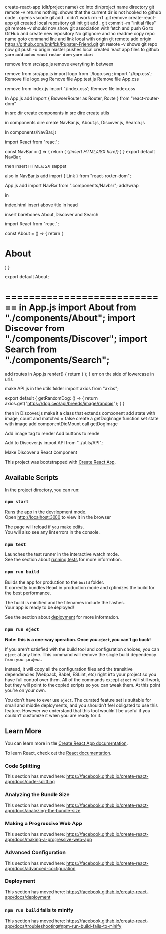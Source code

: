 create-react-app (dir/project name)
cd into dir/project name directory
git remote -v 
    returns nothing.  shows that the current dir is not hooked to github
code .
    opens vscode
git add .
    didn't work
rm -rf .git
    remove create-react-app git created local repository
git init
git add .
git commit -m "initial files"
git remote -v 
    should now show git association with fetch and push
Go to GitHub and create new repository
No gitignore and no readme
copy repo name
goto command line and link local with origin
git remote add origin https://github.com/bnkfick/Pupster-Friend.git
git remote -v 
    shows git repo now
git push -u origin master
    pushes local created react app files to github
yarn add axios react-router-dom
yarn start

remove from src/app.js
remove everyting in between <div className="App"></div>
remove from src/app.js
    import logo from './logo.svg';
    import './App.css';
Remove file logo.svg
Remove file App.test.js
Remove file App.css

remove from index.js
    import './index.css';
Remove file index.css

In App.js
add import { BrowserRouter as Router, Route } from "react-router-dom"

in src dir create components
in src dire create utils

in components dire create NavBar.js, About.js, Discover.js, Search.js

In components/NavBar.js

import React from "react";

const NavBar = () => {
    return (
        {/*insert HTML/JSX here*/}
    )
}
export default NavBar;

then insert HTML/JSX snippet

also in NavBar.js add
import { Link } from "react-router-dom";

App.js
add
import NavBar from ".components/Navbar";
add/wrap 
      <div className="App">
      in <Route></Route>

index.html
insert above title in head
<link href="https://maxcdn.bootstrapcdn.com/font-awesome/4.7.0/css/font-awesome.min.css" rel="stylesheet" />
<link rel="stylesheet" href="https://cdnjs.cloudflare.com/ajax/libs/twitter-bootstrap/4.0.0/css/bootstrap.min.css" />

insert barebones About, Discover and Search

import React from "react";

const About = () => {
    return (
        <h1>About</h1>
    )
}

export default About;  

============================
in App.js
import About from "./components/About";
import Discover from "./components/Discover";
import Search from "./components/Search";
============================

add routes in App.js
  render() {
    return (
      <Router>
        <NavBar></NavBar>
        <Route exact path ="/" component={About} />
        <Route exact path ="/about" component={About} />
        <Route exact path ="/discover" component={discover} />
        <Route exact path ="/search" component={search} />
      </Router>
    );
  }
err on the side of lowercase in urls

make API.js in the utils folder
import axios from "axios";

export default {
    getRandomDog: () => {
        return axios.get("https://dog.ceo/api/breeds/image/random");
    }
}

then  in Discover.js
make it a class that extends component
add state with image, count and matched = false
create a getDogImage function
    set state with image
add componentDidMount 
    call getDogImage

Add image tag to render
Add buttons to rende


Add to Discover.js
import API from "../utils/API";

Make Discover a React Component 

This project was bootstrapped with [Create React App](https://github.com/facebook/create-react-app).

## Available Scripts

In the project directory, you can run:

### `npm start`

Runs the app in the development mode.<br>
Open [http://localhost:3000](http://localhost:3000) to view it in the browser.

The page will reload if you make edits.<br>
You will also see any lint errors in the console.

### `npm test`

Launches the test runner in the interactive watch mode.<br>
See the section about [running tests](https://facebook.github.io/create-react-app/docs/running-tests) for more information.

### `npm run build`

Builds the app for production to the `build` folder.<br>
It correctly bundles React in production mode and optimizes the build for the best performance.

The build is minified and the filenames include the hashes.<br>
Your app is ready to be deployed!

See the section about [deployment](https://facebook.github.io/create-react-app/docs/deployment) for more information.

### `npm run eject`

**Note: this is a one-way operation. Once you `eject`, you can’t go back!**

If you aren’t satisfied with the build tool and configuration choices, you can `eject` at any time. This command will remove the single build dependency from your project.

Instead, it will copy all the configuration files and the transitive dependencies (Webpack, Babel, ESLint, etc) right into your project so you have full control over them. All of the commands except `eject` will still work, but they will point to the copied scripts so you can tweak them. At this point you’re on your own.

You don’t have to ever use `eject`. The curated feature set is suitable for small and middle deployments, and you shouldn’t feel obligated to use this feature. However we understand that this tool wouldn’t be useful if you couldn’t customize it when you are ready for it.

## Learn More

You can learn more in the [Create React App documentation](https://facebook.github.io/create-react-app/docs/getting-started).

To learn React, check out the [React documentation](https://reactjs.org/).

### Code Splitting

This section has moved here: https://facebook.github.io/create-react-app/docs/code-splitting

### Analyzing the Bundle Size

This section has moved here: https://facebook.github.io/create-react-app/docs/analyzing-the-bundle-size

### Making a Progressive Web App

This section has moved here: https://facebook.github.io/create-react-app/docs/making-a-progressive-web-app

### Advanced Configuration

This section has moved here: https://facebook.github.io/create-react-app/docs/advanced-configuration

### Deployment

This section has moved here: https://facebook.github.io/create-react-app/docs/deployment

### `npm run build` fails to minify

This section has moved here: https://facebook.github.io/create-react-app/docs/troubleshooting#npm-run-build-fails-to-minify
